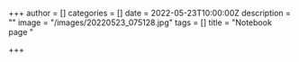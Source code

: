 +++
author = []
categories = []
date = 2022-05-23T10:00:00Z
description = ""
image = "/images/20220523_075128.jpg"
tags = []
title = "Notebook page "

+++
